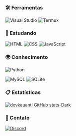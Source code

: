 ### 🛠️ Ferramentas
![Visual Studio](https://img.shields.io/badge/Visual_Studio-3d3638?style=flat&logo=educative&logoColor=e9b991)
![Termux](https://img.shields.io/badge/Termux-3d3638?style=flat&logo=educative&logoColor=e9b991)

### 📖 Estudando
![HTML](https://img.shields.io/badge/HTML5-3d3638?style=flat&logo=html5&logoColor=e9b991)
![CSS](https://img.shields.io/badge/CSS3-3d3638?style=flat&logo=css3&logoColor=e9b991)
![JavaScript](https://img.shields.io/badge/JavaScript-3d3638?style=flat&logo=javascript&logoColor=e9b991)

### 🌍 Conhecimento
![Python](https://img.shields.io/badge/Python-3d3638?style=flat&logo=python&logoColor=e9b991)

![MySQL](https://img.shields.io/badge/MySQL-3d3638?style=flat&logo=mysql&logoColor=e9b991)
![SQLite](https://img.shields.io/badge/SQLite-3d3638?style=flat&logo=sqlite&logoColor=e9b991)

### 📋 Estatísticas
[![devkauantl GitHub stats-Dark](https://github-readme-stats.vercel.app/api?username=devkauantl&show_icons=true&theme=dark#gh-dark-mode-only)](https://github.com/anuraghazra/github-readme-stats#gh-dark-mode-only)

### 📱 Contato
[![Discord](https://img.shields.io/badge/Discord-3d3638?style=flat&logo=discord)](https://discord.com/users/1204102738179391498)
